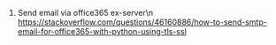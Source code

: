 1. Send email via office365 ex-server\n
https://stackoverflow.com/questions/46160886/how-to-send-smtp-email-for-office365-with-python-using-tls-ssl
